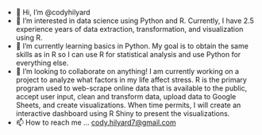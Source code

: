 - 👋 Hi, I’m @codyhilyard
- 👀 I’m interested in data science using Python and R. Currently, I have 2.5 experience years of data extraction, transformation, and visualization using R. 
- 🌱 I’m currently learning basics in Python. My goal is to obtain the same skills as in R so I can use R for statistical analysis and use Python for everything else.
- 💞️ I’m looking to collaborate on anything! I am currently working on a project to analyze what factors in my life affect stress. R is the primary program used to web-scrape online data that is available to the public, accept user input, clean and transform data, upload data to Google Sheets, and create visualizations. When time permits, I will create an interactive dashboard using R Shiny to present the visualizations.
- 📫 How to reach me ... cody.hilyard7@gmail.com

<!---
ch-developer714/ch-developer714 is a ✨ special ✨ repository because its `README.md` (this file) appears on your GitHub profile.
You can click the Preview link to take a look at your changes.
--->
